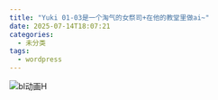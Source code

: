```yaml
---
title: "Yuki 01-03是一个淘气的女祭司+在他的教堂里做ai~"
date: 2025-07-14T18:07:21
categories:
  - 未分类
tags:
  - wordpress
---
```


![bl动画H](/images/yuki-01-03%e6%98%af%e4%b8%80%e4%b8%aa%e6%b7%98%e6%b0%94%e7%9a%84%e5%a5%b3%e7%a5%ad%e5%8f%b8%e5%9c%a8%e4%bb%96%e7%9a%84%e6%95%99%e5%a0%82%e9%87%8c%e5%81%9aai-0.jpg)
